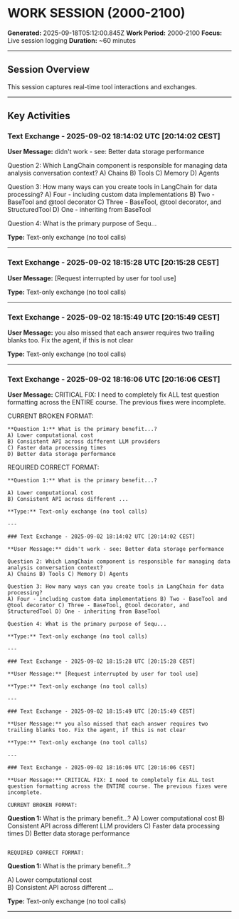 # WORK SESSION (2000-2100)

**Generated:** 2025-09-18T05:12:00.845Z
**Work Period:** 2000-2100
**Focus:** Live session logging
**Duration:** ~60 minutes

---

## Session Overview

This session captures real-time tool interactions and exchanges.

---

## Key Activities

### Text Exchange - 2025-09-02 18:14:02 UTC [20:14:02 CEST]

**User Message:** didn't work - see: Better data storage performance

Question 2: Which LangChain component is responsible for managing data analysis conversation context?
A) Chains B) Tools C) Memory D) Agents

Question 3: How many ways can you create tools in LangChain for data processing?
A) Four - including custom data implementations B) Two - BaseTool and @tool decorator C) Three - BaseTool, @tool decorator, and StructuredTool D) One - inheriting from BaseTool

Question 4: What is the primary purpose of Sequ...

**Type:** Text-only exchange (no tool calls)

---

### Text Exchange - 2025-09-02 18:15:28 UTC [20:15:28 CEST]

**User Message:** [Request interrupted by user for tool use]

**Type:** Text-only exchange (no tool calls)

---

### Text Exchange - 2025-09-02 18:15:49 UTC [20:15:49 CEST]

**User Message:** you also missed that each answer requires two trailing blanks too. Fix the agent, if this is not clear

**Type:** Text-only exchange (no tool calls)

---

### Text Exchange - 2025-09-02 18:16:06 UTC [20:16:06 CEST]

**User Message:** CRITICAL FIX: I need to completely fix ALL test question formatting across the ENTIRE course. The previous fixes were incomplete.

CURRENT BROKEN FORMAT:
```
**Question 1:** What is the primary benefit...?
A) Lower computational cost
B) Consistent API across different LLM providers
C) Faster data processing times
D) Better data storage performance
```

REQUIRED CORRECT FORMAT:
```
**Question 1:** What is the primary benefit...?  

A) Lower computational cost  
B) Consistent API across different ...

**Type:** Text-only exchange (no tool calls)

---

### Text Exchange - 2025-09-02 18:14:02 UTC [20:14:02 CEST]

**User Message:** didn't work - see: Better data storage performance

Question 2: Which LangChain component is responsible for managing data analysis conversation context?
A) Chains B) Tools C) Memory D) Agents

Question 3: How many ways can you create tools in LangChain for data processing?
A) Four - including custom data implementations B) Two - BaseTool and @tool decorator C) Three - BaseTool, @tool decorator, and StructuredTool D) One - inheriting from BaseTool

Question 4: What is the primary purpose of Sequ...

**Type:** Text-only exchange (no tool calls)

---

### Text Exchange - 2025-09-02 18:15:28 UTC [20:15:28 CEST]

**User Message:** [Request interrupted by user for tool use]

**Type:** Text-only exchange (no tool calls)

---

### Text Exchange - 2025-09-02 18:15:49 UTC [20:15:49 CEST]

**User Message:** you also missed that each answer requires two trailing blanks too. Fix the agent, if this is not clear

**Type:** Text-only exchange (no tool calls)

---

### Text Exchange - 2025-09-02 18:16:06 UTC [20:16:06 CEST]

**User Message:** CRITICAL FIX: I need to completely fix ALL test question formatting across the ENTIRE course. The previous fixes were incomplete.

CURRENT BROKEN FORMAT:
```
**Question 1:** What is the primary benefit...?
A) Lower computational cost
B) Consistent API across different LLM providers
C) Faster data processing times
D) Better data storage performance
```

REQUIRED CORRECT FORMAT:
```
**Question 1:** What is the primary benefit...?  

A) Lower computational cost  
B) Consistent API across different ...

**Type:** Text-only exchange (no tool calls)

---

